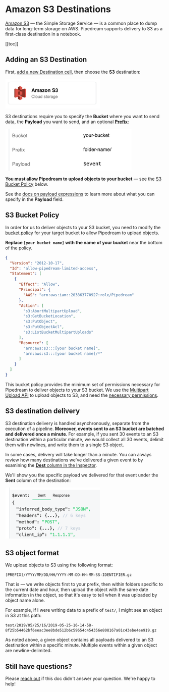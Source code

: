 # Amazon S3 Destinations

[Amazon S3](https://aws.amazon.com/s3/) — the Simple Storage Service — is a common place to dump data for long-term storage on AWS. Pipedream supports delivery to S3 as a first-class destination in a notebook.

[[toc]]

## Adding an S3 Destination

First, [add a new Destination cell](/notebook/destinations/#adding-a-new-destination), then choose the **S3** destination:

<div>
<img alt="S3 destination" width="300" src="./images/s3-destination.png">
</div>

S3 destinations require you to specify the **Bucket** where you want to send data, the **Payload** you want to send, and an optional [**Prefix**](https://docs.aws.amazon.com/AmazonS3/latest/user-guide/using-folders.html):

<div>
<img alt="S3 destination parameters" width="400" src="./images/s3-dest-params.png">
</div>

**You must allow Pipedream to upload objects to your bucket** — see the [S3 Bucket Policy](#s3-bucket-policy) below.

See the [docs on payload expressions](/notebook/destinations/#payload-expressions) to learn more about what you can specify in the **Payload** field.

## S3 Bucket Policy

In order for us to deliver objects to your S3 bucket, you need to modify the [bucket policy](https://docs.aws.amazon.com/AmazonS3/latest/user-guide/add-bucket-policy.html) for your target bucket to allow Pipedream to upload objects.

**Replace `[your bucket name]` with the name of your bucket** near the bottom of the policy.

```json
{
  "Version": "2012-10-17",
  "Id": "allow-pipedream-limited-access",
  "Statement": [
    {
      "Effect": "Allow",
      "Principal": {
        "AWS": "arn:aws:iam::203863770927:role/Pipedream"
      },
      "Action": [
        "s3:AbortMultipartUpload",
        "s3:GetBucketLocation",
        "s3:PutObject",
        "s3:PutObjectAcl",
        "s3:ListBucketMultipartUploads"
      ],
      "Resource": [
        "arn:aws:s3:::[your bucket name]",
        "arn:aws:s3:::[your bucket name]/*"
      ]
    }
  ]
}
```

This bucket policy provides the minimum set of permissions necessary for Pipedream to deliver objects to your S3 bucket. We use the [Multipart Upload API](https://docs.aws.amazon.com/AmazonS3/latest/dev/uploadobjusingmpu.html) to upload objects to S3, and need the [necessary permissions](https://docs.aws.amazon.com/AmazonS3/latest/dev/mpuAndPermissions.html).

## S3 destination delivery

S3 destination delivery is handled asynchronously, separate from the execution of a pipeline. **Moreover, events sent to an S3 bucket are batched and delivered once a minute**. For example, if you sent 30 events to an S3 destination within a particular minute, we would collect all 30 events, delimit them with newlines, and write them to a single S3 object.

In some cases, delivery will take longer than a minute. You can always review how many destinations we've delivered a given event to by examining the [**Dest** column in the Inspector](/notebook/inspector/#dest-destinations).

We'll show you the specific payload we delivered for that event under the **Sent** column of the destination:

<div>
<img alt="Payload sent" width="300" src="./images/payload-sent.png">
</div>

## S3 object format

We upload objects to S3 using the following format:

```
[PREFIX]/YYYY/MM/DD/HH/YYYY-MM-DD-HH-MM-SS-IDENTIFIER.gz
```

That is — we write objects first to your prefix, then within folders specific to the current date and hour, then upload the object with the same date information in the object, so that it's easy to tell when it was uploaded by object name alone.

For example, if I were writing data to a prefix of `test/`, I might see an object in S3 at this path:

```
test/2019/05/25/16/2019-05-25-16-14-58-8f25b54462bf6eeac3ee8bde512b6c59654c454356e808167a01c43ebe4ee919.gz
```

As noted above, a given object contains all payloads delivered to an S3 destination within a specific minute. Multiple events within a given object are newline-delimited.

## Still have questions?

Please [reach out](/support/) if this doc didn't answer your question. We're happy to help!
